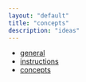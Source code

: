 ```yaml
---
layout: "default"
title: "concepts"
description: "ideas"
---
```


- [general](general.md)
- [instructions](instructions.md)
- [concepts](concepts.md)
